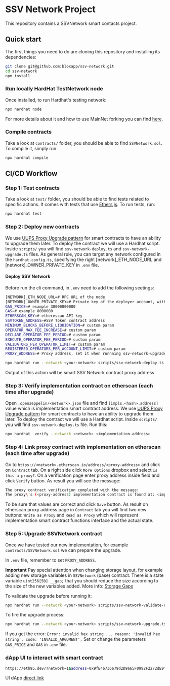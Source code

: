 # SSV Network Project

This repository contains a SSVNetwork smart contacts project.

## Quick start

The first things you need to do are cloning this repository and installing its
dependencies:

```sh
git clone git@github.com:bloxapp/ssv-network.git
cd ssv-network
npm install
```

### Run locally HardHat TestNetwork node 
Once installed, to run Hardhat's testing network:

```sh
npx hardhat node
```

For more details about it and how to use MainNet forking you can find [here](https://hardhat.org/hardhat-network/).

### Compile contracts
Take a look at `contracts/` folder, you should be able to find `SSVNetwork.sol`.
To compile it, simply run:

```sh
npx hardhat compile
```

## CI/CD Workflow

### Step 1: Test contracts
Take a look at `test/` folder, you should be able to find tests related to specific actions.
It comes with tests that use [Ethers.js](https://github.com/ethers-io/ethers.js/).
To run tests, run:

```sh
npx hardhat test
```

### Step 2: Deploy new contracts
We use [UUPS Proxy Upgrade pattern](https://docs.openzeppelin.com/contracts/4.x/api/proxy) for smart contracts to have an ability to upgrade them later.
To deploy the contract we will use a Hardhat script. Inside `scripts/` you will find `ssv-network-deploy.ts` and `ssv-network-upgrade.ts` files.
As general rule, you can target any network configured in the `hardhat.config.ts`,
specifying the right [network]_ETH_NODE_URL and [network]_OWNER_PRIVATE_KEY in `.env` file.

#### Deploy SSV Network

Before run the cli command, in `.env` need to add the following seetings:

```sh
[NETWORK]_ETH_NODE_URL=# RPC URL of the node
[NETWORK]_OWNER_PRIVATE_KEY=# Private key of the deployer account, without 0x prefix
GAS_PRICE=# example 30000000000
GAS=# example 8000000
ETHERSCAN_KEY=# etherescan API key
SSVTOKEN_ADDRESS=#SSV Token contract address
MINIMUM_BLOCKS_BEFORE_LIQUIDATION=# custom param
OPERATOR_MAX_FEE_INCREASE=# custom param
DECLARE_OPERATOR_FEE_PERIOD=# custom param
EXECUTE_OPERATOR_FEE_PERIOD=# custom param
VALIDATORS_PER_OPERATOR_LIMIT=# custom param
REGISTERED_OPERATORS_PER_ACCOUNT_LIMIT=# custom param
PROXY_ADDRESS=# Proxy address, set it when runnning ssv-network-upgrade.ts script
```

```sh
npx hardhat run --network <your-network> scripts/ssv-network-deploy.ts
```
Output of this action will be smart SSV Network contract proxy address.

### Step 3: Verify implementation contract on etherscan (each time after upgrade)
Open `.openzeppelin/<network>.json` file and find `[impls.<hash>.address]` value which is implementation smart contract address.
We use [UUPS Proxy Upgrade pattern](https://docs.openzeppelin.com/contracts/4.x/api/proxy) for smart contracts to have an ability to upgrade them later.
To deploy the contract we will use a Hardhat script. Inside `scripts/` you will find `ssv-network-deploy.ts` file.
Run this:
```sh
npx hardhat  verify --network <network> <implementation-address>
```

### Step 4: Link proxy contract with implementation on etherscan (each time after upgrade)
Go to `https://<network>.etherscan.io/address/<proxy-address>` and click on `Contract` tab.
On a right side click `More Options` dropbox and select `Is this a proxy?`. On a verification page enter proxy address inside field and click `Verify` button. As result you will see the message:
```sh
The proxy contract verification completed with the message:
The proxy\'s (<proxy-address) implementation contract is found at: <implementation-address>
```
To be sure that values are correct and click `Save` button. As result on etherscan proxy address page in `Contract` tab you will find two new buttons:
`Write as Proxy` and `Read as Proxy` which will represent implementation smart contract functions interface and the actual state.

### Step 5: Upgrade SSVNetwork contract
Once we have tested our new implementation, for example `contracts/SSVNetwork.sol` we can prepare the upgrade.

In `.env` file, remember to set `PROXY_ADDRESS`.

**Important**
Pay special attention when changing storage layout, for example adding new storage variables
in `SSVNetwork` (base) contract.
There is a state variable `uint256[50] __gap;` that you should reduce the size according to
the size of the new variables added. More info: [Storage Gaps](https://docs.openzeppelin.com/upgrades-plugins/1.x/writing-upgradeable#storage-gaps)

To validate the upgrade before running it:
```sh
npx hardhat run --network <your-network> scripts/ssv-network-validate-upgrade.ts
```
To fire the upgrade process:
```sh
npx hardhat run --network <your-network> scripts/ssv-network-upgrade.ts
```

If you get the error:
`
Error: invalid hex string ...
reason: 'invalid hex string',
code: 'INVALID_ARGUMENT',
`
Set or change the parameters `GAS_PRICE` and `GAS` in `.env` file.

### dApp UI to interact with smart contract

```sh
https://eth95.dev/?network=1&address=0x9fE46736679d2D9a65F0992F2272dE9f3c7fa6e0
```

UI dApp [direct link](https://eth95.dev/?network=1&address=0x9fE46736679d2D9a65F0992F2272dE9f3c7fa6e0)
